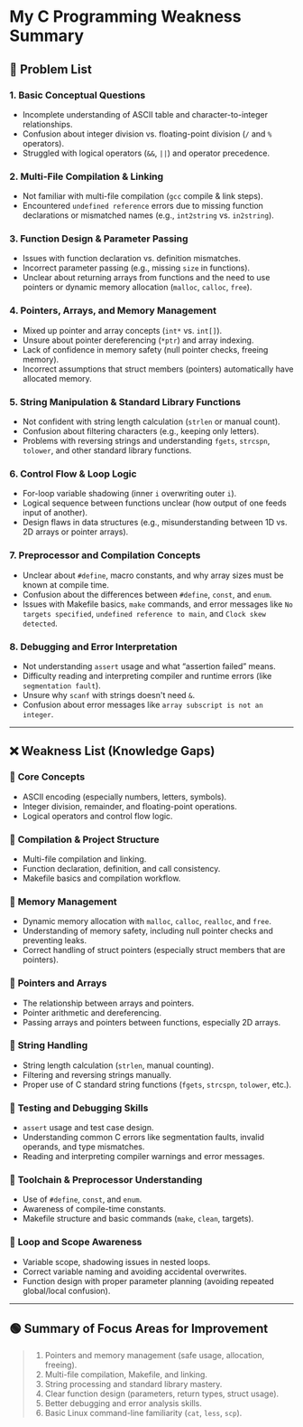 # **My C Programming Weakness Summary**

## 🚩 **Problem List**

### 1. **Basic Conceptual Questions**

- Incomplete understanding of ASCII table and character-to-integer relationships.
- Confusion about integer division vs. floating-point division (`/` and `%` operators).
- Struggled with logical operators (`&&`, `||`) and operator precedence.

### 2. **Multi-File Compilation & Linking**

- Not familiar with multi-file compilation (`gcc` compile & link steps).
- Encountered `undefined reference` errors due to missing function declarations or mismatched names (e.g., `int2string` vs. `in2string`).

### 3. **Function Design & Parameter Passing**

- Issues with function declaration vs. definition mismatches.
- Incorrect parameter passing (e.g., missing `size` in functions).
- Unclear about returning arrays from functions and the need to use pointers or dynamic memory allocation (`malloc`, `calloc`, `free`).

### 4. **Pointers, Arrays, and Memory Management**

- Mixed up pointer and array concepts (`int*` vs. `int[]`).
- Unsure about pointer dereferencing (`*ptr`) and array indexing.
- Lack of confidence in memory safety (null pointer checks, freeing memory).
- Incorrect assumptions that struct members (pointers) automatically have allocated memory.

### 5. **String Manipulation & Standard Library Functions**

- Not confident with string length calculation (`strlen` or manual count).
- Confusion about filtering characters (e.g., keeping only letters).
- Problems with reversing strings and understanding `fgets`, `strcspn`, `tolower`, and other standard library functions.

### 6. **Control Flow & Loop Logic**

- For-loop variable shadowing (inner `i` overwriting outer `i`).
- Logical sequence between functions unclear (how output of one feeds input of another).
- Design flaws in data structures (e.g., misunderstanding between 1D vs. 2D arrays or pointer arrays).

### 7. **Preprocessor and Compilation Concepts**

- Unclear about `#define`, macro constants, and why array sizes must be known at compile time.
- Confusion about the differences between `#define`, `const`, and `enum`.
- Issues with Makefile basics, `make` commands, and error messages like `No targets specified`, `undefined reference to main`, and `Clock skew detected`.

### 8. **Debugging and Error Interpretation**

- Not understanding `assert` usage and what “assertion failed” means.
- Difficulty reading and interpreting compiler and runtime errors (like `segmentation fault`).
- Unsure why `scanf` with strings doesn't need `&`.
- Confusion about error messages like `array subscript is not an integer`.

------

## ❌ **Weakness List (Knowledge Gaps)**

### 🔸 **Core Concepts**

- ASCII encoding (especially numbers, letters, symbols).
- Integer division, remainder, and floating-point operations.
- Logical operators and control flow logic.

### 🔸 **Compilation & Project Structure**

- Multi-file compilation and linking.
- Function declaration, definition, and call consistency.
- Makefile basics and compilation workflow.

### 🔸 **Memory Management**

- Dynamic memory allocation with `malloc`, `calloc`, `realloc`, and `free`.
- Understanding of memory safety, including null pointer checks and preventing leaks.
- Correct handling of struct pointers (especially struct members that are pointers).

### 🔸 **Pointers and Arrays**

- The relationship between arrays and pointers.
- Pointer arithmetic and dereferencing.
- Passing arrays and pointers between functions, especially 2D arrays.

### 🔸 **String Handling**

- String length calculation (`strlen`, manual counting).
- Filtering and reversing strings manually.
- Proper use of C standard string functions (`fgets`, `strcspn`, `tolower`, etc.).

### 🔸 **Testing and Debugging Skills**

- `assert` usage and test case design.
- Understanding common C errors like segmentation faults, invalid operands, and type mismatches.
- Reading and interpreting compiler warnings and error messages.

### 🔸 **Toolchain & Preprocessor Understanding**

- Use of `#define`, `const`, and `enum`.
- Awareness of compile-time constants.
- Makefile structure and basic commands (`make`, `clean`, targets).

### 🔸 **Loop and Scope Awareness**

- Variable scope, shadowing issues in nested loops.
- Correct variable naming and avoiding accidental overwrites.
- Function design with proper parameter planning (avoiding repeated global/local confusion).

------

## 🟢 **Summary of Focus Areas for Improvement**

> 1. Pointers and memory management (safe usage, allocation, freeing).
> 2. Multi-file compilation, Makefile, and linking.
> 3. String processing and standard library mastery.
> 4. Clear function design (parameters, return types, struct usage).
> 5. Better debugging and error analysis skills.
> 6. Basic Linux command-line familiarity (`cat`, `less`, `scp`).